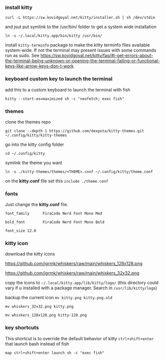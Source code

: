 ### install kitty
`curl -L https://sw.kovidgoyal.net/kitty/installer.sh | sh /dev/stdin`

and jsut put symlink to the /usr/bin/ folder to get a system wide installation

`ln -s ~/.local/kitty.app/bin/kitty /usr/bin/` 

install `kitty-terminfo` package to make the kitty terminfo files available system-wide. If not the terminal may present issues with some commands run as sudo. See https://sw.kovidgoyal.net/kitty/faq/#i-get-errors-about-the-terminal-being-unknown-or-opening-the-terminal-failing-or-functional-keys-like-arrow-keys-don-t-work


### keyboard custom key to launch the terminal
add this to a custom keyboard to launch the terminal with fish

`kitty --start-as=maximized sh -c "neofetch; exec fish"`

### themes
clone the themes repo

`git clone --depth 1 https://github.com/dexpota/kitty-themes.git ~/.config/kitty/kitty-themes`

go into the kitty config folder

`cd ~/.config/kitty`

symlink the theme you want

`ln -s ./kitty-themes/themes/<THEME>.conf ~/.config/kitty/theme.conf`

on the **kitty.conf** file set this `include ./theme.conf`

### fonts
Just change the **kitty.conf** file.

`font_family      FiraCode Nerd Font Mono Med`

`bold_font        FiraCode Nerd Font Mono Bold`

`font_size 12.0`

### kitty icon
download the kitty icons

https://github.com/igrmk/whiskers/raw/main/whiskers_128x128.png 

https://github.com/igrmk/whiskers/raw/main/whiskers_32x32.png 

copy the icons to `~/.local/kitty.app/lib/kitty/logo/` (this directory could vary if u installed with a package manager. Search in `/usr/lib/kitty/logo`)

backup the current icon `mv kitty.png kitty.png.old`

`mv whiskers_32x32.png kitty.png`

`mv whiskers_128x128.png kitty-128.png`

### key shortcuts

This shortcut is to override the default behavior of kitty `ctrl+shift+enter` that launch bash instead of fish

`map ctrl+shift+enter launch sh -c "exec fish"`

